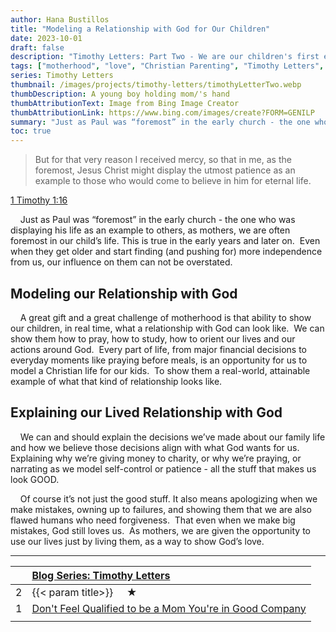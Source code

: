 ```yaml
---
author: Hana Bustillos
title: "Modeling a Relationship with God for Our Children"
date: 2023-10-01
draft: false
description: "Timothy Letters: Part Two - We are our children's first example of what a relationship with God looks like."
tags: ["motherhood", "love", "Christian Parenting", "Timothy Letters", "admitting when we are wrong", "example for my kids"]
series: Timothy Letters
thumbnail: /images/projects/timothy-letters/timothyLetterTwo.webp
thumbDescription: A young boy holding mom/'s hand
thumbAttributionText: Image from Bing Image Creator
thumbAttributionLink: https://www.bing.com/images/create?FORM=GENILP
summary: "Just as Paul was “foremost” in the early church - the one who was displaying his life as an example to others, as mothers, we are often foremost in our child’s life."
toc: true
---
```



> But for that very reason I received mercy, so that in me, as the foremost, Jesus Christ might display the utmost patience as an example to those who would come to believe in him for eternal life.

[1 Timothy 1:16][verse]

&nbsp; &nbsp; Just as Paul was “foremost” in the early church - the one who was displaying his life as an example to others, as mothers, we are often foremost in our child’s life. This is true in the early years and later on.  Even when they get older and start finding (and pushing for) more independence from us, our influence on them can not be overstated.

## Modeling our Relationship with God

&nbsp; &nbsp; A great gift and a great challenge of motherhood is that ability to show our children, in real time, what a relationship with God can look like.  We can show them how to pray, how to study, how to orient our lives and our actions around God.  Every part of life, from major financial decisions to everyday moments like praying before meals, is an opportunity for us to model a Christian life for our kids.  To show them a real-world, attainable example of what that kind of relationship looks like.

## Explaining our Lived Relationship with God

&nbsp; &nbsp; We can and should explain the decisions we’ve made about our family life and how we believe those decisions align with what God wants for us. Explaining why we’re giving money to charity, or why we’re praying, or narrating as we model self-control or patience - all the stuff that makes us look GOOD.

&nbsp; &nbsp; Of course it’s not just the good stuff.  It also means apologizing when we make mistakes, owning up to failures, and showing them that we are also flawed humans who need forgiveness.  That even when we make big mistakes, God still loves us.  As mothers, we are given the opportunity to use our lives just by living them, as a way to show God’s love.

---

|    | [Blog Series: Timothy Letters][seriesTimothyLetters]          |
|:-- |:------------------------------------------------------------------ |
| 2  | {{< param title>}} &nbsp; &nbsp; ★  |
| 1  | [Don\'t Feel Qualified to be a Mom You\'re in Good Company][timL1] |
|    |                                                                    |




[verse]: https://www.biblegateway.com/passage/?search=1%20Timothy%201%3A16&version=NRSVA

[seriesTimothyLetters]: /tags/timothy-letters/
[TIML1]: /blog/timothy-letters-one/
